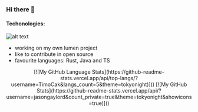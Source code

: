 ### Hi there 👋

<!--
**TimoCak/TimoCak** is a ✨ _special_ ✨ repository because its `README.md` (this file) appears on your GitHub profile.

Here are some ideas to get you started:

- 🔭 I’m currently working on ...
- 🌱 I’m currently learning ...
- 👯 I’m looking to collaborate on ...
- 🤔 I’m looking for help with ...
- 💬 Ask me about ...
- 📫 How to reach me: ...
- 😄 Pronouns: ...
- ⚡ Fun fact: ...
-->

#### Techonologies:
![alt text](https://github.com/marwin1991/profile-technology-icons/assets/76662862/dbbc299a-8356-45e4-9d2e-a6c21b4569cf)

<ul> 
  <li>working on my own lumen project</li>
  <li>like to contribute in open source</li>
  <li>favourite languages: Rust, Java and TS</li>
</ul>
<center>
[![My GitHub Language Stats](https://github-readme-stats.vercel.app/api/top-langs/?username=TimoCak&langs_count=5&theme=tokyonight)]()
[![My GitHub Stats](https://github-readme-stats.vercel.app/api/?username=jasongaylord&count_private=true&theme=tokyonight&showicons=true)]()
</center>
